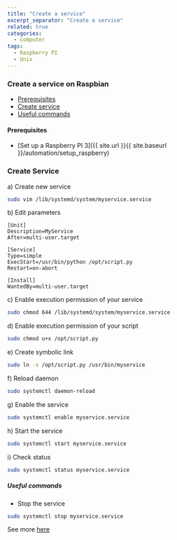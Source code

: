 ```yaml
---
title: "Create a service"
excerpt_separator: "Create a service"
related: true
categories:
  - computer
tags:
  - Raspberry PI
  - Unix
---
```

### Create a service on Raspbian

- [Prerequisites](#prerequisites)
- [Create service](#create-service)
- [Useful commands](#useful-commands)

#### Prerequisites

- [Set up a Raspberry PI 3]({{ site.url }}{{ site.baseurl }}/automation/setup_raspberry)

### Create Service

a) Create new service

```bash
sudo vim /lib/systemd/system/myservice.service
```

b) Edit parameters

```text
[Unit]
Description=MyService
After=multi-user.target

[Service]
Type=simple
ExecStart=/usr/bin/python /opt/script.py
Restart=on-abort

[Install]
WantedBy=multi-user.target
```

c) Enable execution permission of your service

```bash
sudo chmod 644 /lib/systemd/system/myservice.service
```
d) Enable execution permission of your script

```bash
sudo chmod u+x /opt/script.py 
```
e) Create symbolic link 
```bash
sudo ln -s /opt/script.py /usr/bin/myservice
```
f) Reload daemon 
```bash
sudo systemctl daemon-reload
```
g) Enable the service
```bash
sudo systemctl enable myservice.service
```
h) Start the service
```bash
sudo systemctl start myservice.service
```
i) Check status
```bash
sudo systemctl status myservice.service
```

##### Useful commands

- Stop the service
```bash
sudo systemctl stop myservice.service
```

See more [here](http://www.diegoacuna.me/how-to-run-a-script-as-a-service-in-raspberry-pi-raspbian-jessie/)





 
